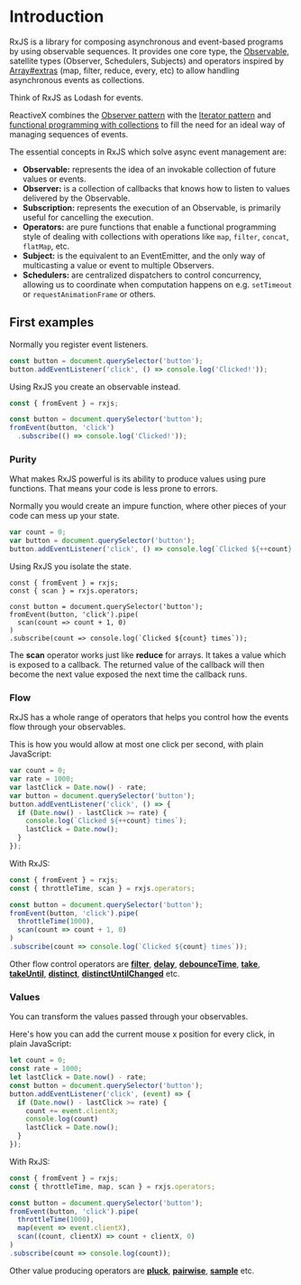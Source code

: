 # Introduction

RxJS is a library for composing asynchronous and event-based programs by using observable sequences. It provides one core type, the [Observable](./overview.html#observable), satellite types (Observer, Schedulers, Subjects) and operators inspired by [Array#extras](https://developer.mozilla.org/en-US/docs/Web/JavaScript/New_in_JavaScript/1.6) (map, filter, reduce, every, etc) to allow handling asynchronous events as collections.

<span class="informal">Think of RxJS as Lodash for events.</span>

ReactiveX combines the [Observer pattern](https://en.wikipedia.org/wiki/Observer_pattern) with the [Iterator pattern](https://en.wikipedia.org/wiki/Iterator_pattern) and [functional programming with collections](http://martinfowler.com/articles/collection-pipeline/#NestedOperatorExpressions) to fill the need for an ideal way of managing sequences of events.

The essential concepts in RxJS which solve async event management are:

- **Observable:** represents the idea of an invokable collection of future values or events.
- **Observer:** is a collection of callbacks that knows how to listen to values delivered by the Observable.
- **Subscription:** represents the execution of an Observable, is primarily useful for cancelling the execution.
- **Operators:** are pure functions that enable a functional programming style of dealing with collections with operations like `map`, `filter`, `concat`, `flatMap`, etc.
- **Subject:** is the equivalent to an EventEmitter, and the only way of multicasting a value or event to multiple Observers.
- **Schedulers:** are centralized dispatchers to control concurrency, allowing us to coordinate when computation happens on e.g. `setTimeout` or `requestAnimationFrame` or others.

## First examples

Normally you register event listeners.
```js
const button = document.querySelector('button');
button.addEventListener('click', () => console.log('Clicked!'));
```

Using RxJS you create an observable instead.
```js
const { fromEvent } = rxjs;

const button = document.querySelector('button');
fromEvent(button, 'click')
  .subscribe(() => console.log('Clicked!'));
```


### Purity
What makes RxJS powerful is its ability to produce values using pure functions. That means your code is less prone to errors.

Normally you would create an impure function, where other
pieces of your code can mess up your state.
```js
var count = 0;
var button = document.querySelector('button');
button.addEventListener('click', () => console.log(`Clicked ${++count} times`));
```

Using RxJS you isolate the state.
```Js
const { fromEvent } = rxjs;
const { scan } = rxjs.operators;

const button = document.querySelector('button');
fromEvent(button, 'click').pipe(
  scan(count => count + 1, 0)
)
.subscribe(count => console.log(`Clicked ${count} times`));
```

The **scan** operator works just like **reduce** for arrays. It takes a value which is exposed to a callback. The returned value of the callback will then become the next value exposed the next time the callback runs.

### Flow
RxJS has a whole range of operators that helps you control how the events flow through your observables.

This is how you would allow at most one click per second, with plain JavaScript:
```js
var count = 0;
var rate = 1000;
var lastClick = Date.now() - rate;
var button = document.querySelector('button');
button.addEventListener('click', () => {
  if (Date.now() - lastClick >= rate) {
    console.log(`Clicked ${++count} times`);
    lastClick = Date.now();
  }
});
```

With RxJS:
```js
const { fromEvent } = rxjs;
const { throttleTime, scan } = rxjs.operators;

const button = document.querySelector('button');
fromEvent(button, 'click').pipe(
  throttleTime(1000),
  scan(count => count + 1, 0)
)
.subscribe(count => console.log(`Clicked ${count} times`));
```

Other flow control operators are [**filter**](../class/es6/Observable.js~Observable.html#instance-method-filter), [**delay**](../class/es6/Observable.js~Observable.html#instance-method-delay), [**debounceTime**](../class/es6/Observable.js~Observable.html#instance-method-debounceTime), [**take**](../class/es6/Observable.js~Observable.html#instance-method-take), [**takeUntil**](../class/es6/Observable.js~Observable.html#instance-method-takeUntil), [**distinct**](../class/es6/Observable.js~Observable.html#instance-method-distinct), [**distinctUntilChanged**](../class/es6/Observable.js~Observable.html#instance-method-distinctUntilChanged) etc.

### Values
You can transform the values passed through your observables.

Here's how you can add the current mouse x position for every click, in plain JavaScript:
```js
let count = 0;
const rate = 1000;
let lastClick = Date.now() - rate;
const button = document.querySelector('button');
button.addEventListener('click', (event) => {
  if (Date.now() - lastClick >= rate) {
    count += event.clientX;
    console.log(count)
    lastClick = Date.now();
  }
});
```

With RxJS:
```js
const { fromEvent } = rxjs;
const { throttleTime, map, scan } = rxjs.operators;

const button = document.querySelector('button');
fromEvent(button, 'click').pipe(
  throttleTime(1000),
  map(event => event.clientX),
  scan((count, clientX) => count + clientX, 0)
)
.subscribe(count => console.log(count));
```

Other value producing operators are [**pluck**](../class/es6/Observable.js~Observable.html#instance-method-pluck), [**pairwise**](../class/es6/Observable.js~Observable.html#instance-method-pairwise),
[**sample**](../class/es6/Observable.js~Observable.html#instance-method-sample) etc.

